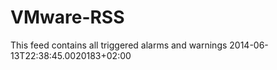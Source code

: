 # VMware-RSS
 <?xml version="1.0" encoding="utf-8"?>  
 <feed xmlns="http://www.w3.org/2005/Atom">  
   <title>Triggered Alarms Feed</title>  
   <subtitle>This feed contains all triggered alarms and warnings</subtitle>  
   <link href="https://communities.vmware.com/community/feeds/allcontent?community=3873" rel="self" />  
   <link href="https://communities.vmware.com/community/feeds/allcontent?community=3873" />  
   <updated>2014-06-13T22:38:45.0020183+02:00</updated>  
 </feed>  
